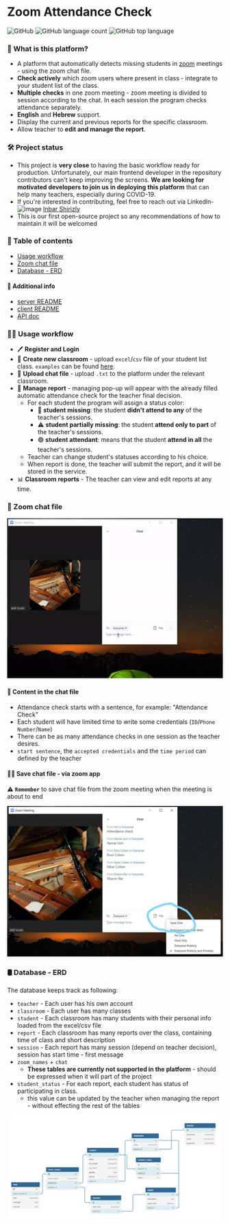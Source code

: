 # Zoom Attendance Check

![GitHub](https://img.shields.io/github/license/InbarShirizly/zoom_attendance_check?style=plastic)
![GitHub language count](https://img.shields.io/github/languages/count/InbarShirizly/zoom_attendance_check)
![GitHub top language](https://img.shields.io/github/languages/top/InbarShirizly/zoom_attendance_check)


### 🔮 What is this platform?

- A platform that automatically detects missing students in [zoom](https://zoom.us/) meetings - using the zoom chat file.
- **Check actively** which zoom users where present in class - integrate to your student list of the class.
- **Multiple checks** in one zoom meeting - 
zoom meeting is divided to session according to the chat. In each session the program checks attendance separately.
- **English** and **Hebrew** support.
- Display the current and previous reports for the specific classroom.
- Allow teacher to **edit and manage the report**.


### 🛠️ Project status

- This project is **very close** to having the basic workflow ready for production. Unfortunately, our main frontend developer in the repository contributors can't keep improving the screens. **We are looking for motivated developers to join us in deploying this platform** that can help many teachers, especially during COVID-19.
- If you're interested in contributing, feel free to reach out via LinkedIn- ![image](https://i.stack.imgur.com/gVE0j.png) [Inbar Shirizly](https://www.linkedin.com/in/inbarshirizly/) 
- This is our first open-source project so any recommendations of how to maintain it will be welcomed


### 📓 Table of contents
- [Usage workflow](#usage-workflow)
- [Zoom chat file](#zoom-chat-file)
- [Database  - ERD](#database---erd)

#### 🔗 Additional info
- [server README](./server/README.md) 
- [client README](./client/README.md)
- [API doc](https://documenter.getpostman.com/view/4335694/TVRg694k)

###  🏃‍♂️ Usage workflow

- 🖊️ **Register and Login**
- 👥 **Create new classroom** - upload `excel`/`csv` file of your student list class. `examples` can be found [here](./server/tests/files_to_test/students_list_excel).
- 📄 **Upload chat file** - upload `.txt` to the platform under the relevant classroom.
- 📝 **Manage report** - managing pop-up will appear with the already filled automatic attendance check for the teacher final decision.
    - For each student the program will assign a status color:
        - 🔴 **student missing**: the student **didn't attend to any** of the teacher's sessions.
        - ⚠️ **student partially missing**: the student **attend only to part** of the teacher's sessions.
        - 🟢 **student attendant**: means that the student **attend in all** the teacher's sessions.
    - Teacher can change student's statuses according to his choice.
    - When report is done, the teacher will submit the report, and it will be stored in the service.
- 📊 **Classroom reports** - The teacher can view and edit reports at any time.
    
### 💾 Zoom chat file

![Alt Text](./docs/Images%20for%20README/create%20and%20save%20chat%20file%20from%20zoom%20app.gif)


#### 🧾 Content in the chat file

- Attendance check starts with a sentence, for example: "Attendance Check"
- Each student will have limited time to write some credentials (`ID`/`Phone Number`/`Name`)
- There can be as many attendance checks in one session as the teacher desires.
- `start sentence`, the `accepted credentials` and the `time period` can defined by the teacher


#### 👨‍💻 Save chat file - via zoom app

⚠️ **`Remember`** to save chat file from the zoom meeting when the meeting is about to end

![image](./docs/Images%20for%20README/Save%20chat%20file.jpg)


### 🛢️ Database - ERD

The database keeps track as following:

- `teacher` - Each user has his own account
- `classroom` - Each user has many classes
- `student` - Each classroom has many students with their personal info loaded from the excel/csv file
- `report` - Each classroom has many reports over the class, containing time of class and short description 
- `session` - Each report has many session (depend on teacher decision), session has start time - first message
- `zoom_names` + `chat`
    - **These tables are currently not supported in the platform** - should be expressed when it will part of the project
 - `student_status` - For each report, each student has status of participating in class. 
    - this value can be updated by the teacher when managing the report - without effecting the rest of the tables
 
![image](./docs/Images%20for%20README/ERD%20zoom%20attendnace%20check.JPG)


            
   
